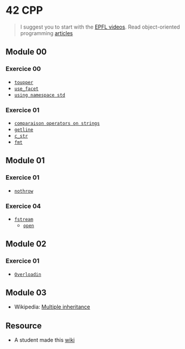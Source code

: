 # 42 CPP

> I suggest you to start with the [EPFL videos](https://www.youtube.com/channel/UClwtSrNs_BCRHGs_ZSg4GbQ).
  Read object-oriented programming [articles](https://en.wikipedia.org/wiki/Index_of_object-oriented_programming_articles)

## Module 00

### Exercice 00

* [`toupper`](https://cplusplus.com/reference/locale/ctype/toupper/)
* [`use_facet`](https://cplusplus.com/reference/locale/use_facet/?kw=use_facet)
* [`using namespace std`](https://www.geeksforgeeks.org/using-namespace-std-considered-bad-practice)

### Exercice 01

* [`comparaison operators on strings`](https://cppreference.com/w/cpp/string/basic_string/operator_cmp)
* [`getline`](https://cplusplus.com/reference/string/string/getline/)
* [`c_str`](https://cplusplus.com/reference/string/string/c_str/)
* [`fmt`](https://cplusplus.com/reference/ios/ios_base/flags/)

## Module 01

### Exercice 01

* [`nothrow`](https://www.cplusplus.com/reference/new/nothrow)

### Exercice 04

* [`fstream`](https://cplusplus.com/reference/fstream/fstream)
  * [`open`](https://cplusplus.com/reference/fstream/fstream/open)

## Module 02

### Exercice 01

* [`Overloadin`](https://en.cppreference.com/w/cpp/language/operators)

## Module 03

* Wikipedia: [Multiple inheritance](https://en.wikipedia.org/wiki/Multiple_inheritance#The_diamond_problem)

## Resource

* A student made this [wiki](https://github.com/qingqingqingli/CPP/wiki)
